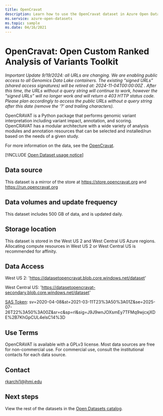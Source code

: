```yaml
---
title: OpenCravat
description: Learn how to use the OpenCravat dataset in Azure Open Datasets.
ms.service: azure-open-datasets
ms.topic: sample
ms.date: 04/16/2021
---
```


# OpenCravat: Open Custom Ranked Analysis of Variants Toolkit

<em> Important Update 9/19/2024: all URLs are changing.  We are enabling public access to all Genomics Data Lake containers.  The existing “signed URLs” (shared access signatures) will be retired at: 2024-11-04T00:00:00Z .  After this time, the URLs without a query string will continue to work, however the “signed URLs” will no longer work and will return a 403 HTTP status code.  Please plan accordingly to access the public URLs without a query string after this date  (remove the ‘?’ and trailing characters). </em>

OpenCRAVAT is a Python package that performs genomic variant interpretation including variant impact, annotation, and scoring. OpenCRAVAT has a modular architecture with a wide variety of analysis modules and annotation resources that can be selected and installed/run based on the needs of a given study.

For more information on the data, see the [OpenCravat](https://opencravat.org/).

[!INCLUDE [Open Dataset usage notice](./includes/open-datasets-usage-note.md)]

## Data source

This dataset is a mirror of the store at https://store.opencravat.org and https://run.opencravat.org

## Data volumes and update frequency

This dataset includes 500 GB of data, and is updated daily.

## Storage location

This dataset is stored in the West US 2 and West Central US Azure regions. Allocating compute resources in West US 2 or West Central US is recommended for affinity.

## Data Access

West US 2: 'https://datasetopencravat.blob.core.windows.net/dataset'

West Central US: 'https://datasetopencravat-secondary.blob.core.windows.net/dataset'

[SAS Token](/azure/storage/common/storage-sas-overview): sv=2020-04-08&st=2021-03-11T23%3A50%3A01Z&se=2025-07-26T22%3A50%3A00Z&sr=c&sp=rl&sig=J9J9wnJOXsmEy7TFMq9wjcxjXDE%2B7KhGpCUL4elsC14%3D

## Use Terms

OpenCRAVAT is available with a GPLv3 license. Most data sources are free for non-commercial use. For commercial use, consult the institutional contacts for each data source.

## Contact

rkarchi1@jhmi.edu

## Next steps

View the rest of the datasets in the [Open Datasets catalog](dataset-catalog.md).
